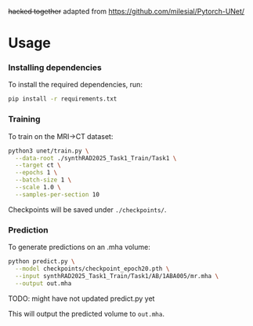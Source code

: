 ~~hacked together~~ adapted from https://github.com/milesial/Pytorch-UNet/

# Usage

### Installing dependencies

To install the required dependencies, run:

```bash
pip install -r requirements.txt
```

### Training

To train on the MRI→CT dataset:

```bash
python3 unet/train.py \
  --data-root ./synthRAD2025_Task1_Train/Task1 \
  --target ct \
  --epochs 1 \
  --batch-size 1 \
  --scale 1.0 \
  --samples-per-section 10
```

Checkpoints will be saved under `./checkpoints/`.

### Prediction

To generate predictions on an .mha volume:

```bash
python predict.py \
  --model checkpoints/checkpoint_epoch20.pth \
  --input synthRAD2025_Task1_Train/Task1/AB/1ABA005/mr.mha \
  --output out.mha
```

TODO: might have not updated predict.py yet

This will output the predicted volume to `out.mha`.